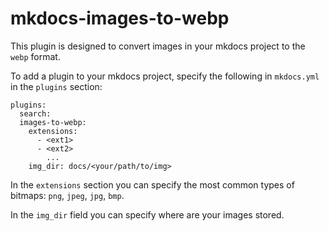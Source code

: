 # mkdocs-images-to-webp

This plugin is designed to convert images in your mkdocs project to the `webp` format.

To add a plugin to your mkdocs project, specify the following in `mkdocs.yml` in the `plugins` section:

```
plugins:
  search:
  images-to-webp:
    extensions:
      - <ext1>
      - <ext2>
        ...
    img_dir: docs/<your/path/to/img>
```

In the `extensions` section you can specify the most common types of bitmaps: `png`, `jpeg`, `jpg`, `bmp`.

In the `img_dir` field you can specify where are your images stored. 